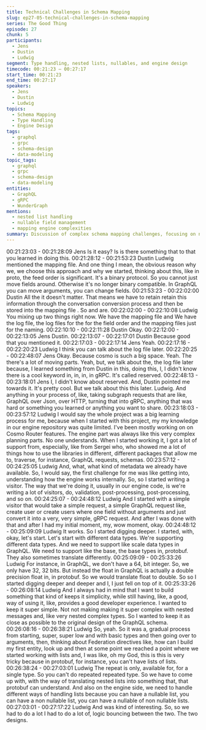 ```yaml
---
title: Technical Challenges in Schema Mapping
slug: ep27-05-technical-challenges-in-schema-mapping
series: The Good Thing
episode: 27
chunk: 5
participants:
  - Jens
  - Dustin
  - Ludwig
segment: Type handling, nested lists, nullables, and engine design
timecode: 00:21:23 – 00:27:17
start_time: 00:21:23
end_time: 00:27:17
speakers:
  - Jens
  - Dustin
  - Ludwig
topics:
  - Schema Mapping
  - Type Handling
  - Engine Design
tags:
  - graphql
  - grpc
  - schema-design
  - data-modeling
topic_tags:
  - graphql
  - grpc
  - schema-design
  - data-modeling
entities:
  - GraphQL
  - gRPC
  - WunderGraph
mentions:
  - nested list handling
  - nullable field management
  - mapping engine complexities
summary: Discussion of complex schema mapping challenges, focusing on nested lists, nullable field design, and underlying engine implementation details.
---
```

00:21:23:03 - 00:21:28:09
Jens
Is it easy? Is is there something that to that you learned in doing this.
00:21:28:12 - 00:21:53:23
Dustin
Ludwig mentioned the mapping file. And one thing I mean, the obvious reason why we, we
choose this approach and why we started, thinking about this, like in proto, the feed order is
significant. It's a binary protocol. So you cannot just move fields around. Otherwise it's no longer
binary compatible. In GraphQL you can move arguments, you can change fields.
00:21:53:23 - 00:22:02:00
Dustin
All the it doesn't matter. That means we have to retain retain this information through the
conversation conversion process and then be stored into the mapping file . So and are.
00:22:02:00 - 00:22:10:08
Ludwig
You mixing up two things right now. We have the mapping file and We have the log file, the log
files for the for the field order and the mapping files just for the naming.
00:22:10:10 - 00:22:11:28
Dustin
Okay.
00:22:12:00 - 00:22:13:05
Jens
Dustin.
00:22:13:07 - 00:22:17:01
Dustin
Because good that you mentioned it.
00:22:17:03 - 00:22:17:14
Jens
Yeah.
00:22:17:16 - 00:22:20:23
Ludwig
I think you can talk about the log file later.
00:22:20:25 - 00:22:48:07
Jens
Okay. Because cosmo is such a big space. Yeah. The there's a lot of moving parts. Yeah, but,
we talk about the, the log file later because, I learned something from Dustin in this, doing this, I,
I didn't know there is a cool keyword in, in, in, in gRPC. It's called reserved.
00:22:48:13 - 00:23:18:01
Jens
I, I didn't know about reserved. And, Dustin pointed me towards it. It's pretty cool. But we talk
about this this later. Ludwig. And anything in your process of, like, taking subgraph requests that
are like, GraphQL over Json, over HTTP, turning that into gRPC, anything that was hard or
something you learned or anything you want to share.
00:23:18:03 - 00:23:57:12
Ludwig
I would say the whole project was a big learning process for me, because when I started with
this project, my my knowledge in our engine repository was quite limited. I've been mostly
working on on Cosmo Router features. The engine part was always like this very complex
planning parts. No one understands. When I started working it, I got a lot of support from,
especially, like from Sergei who, who showed me a lot of things how to use the libraries in
different, different packages that allow me to, traverse, for instance, GraphQL requests,
schemas.
00:23:57:12 - 00:24:25:05
Ludwig
And, what, what kind of metadata we already have available. So, I would say, the first challenge
for me was like getting into, understanding how the engine works internally. So, so I started
writing a visitor. The way that we're doing it, usually in our engine code, is we're writing a lot of
visitors, do, validation, post-processing, post-processing, and so on.
00:24:25:07 - 00:24:48:12
Ludwig
And I started with a simple visitor that would take a simple request, a simple GraphQL request
like, create user or create users where one field without arguments and just convert it into a
very, very simple, gRPC request. And after I was done with that and after I had my initial
moment, my, wow moment, okay.
00:24:48:12 - 00:25:09:09
Ludwig
It works. So I started digging deeper. I started, with, okay, let's start. Let's start with different
data types. We're supporting different data types. And we need to support like scale data types
in GraphQL. We need to support like the base, the base types in, protobuf. They also
sometimes translate differently.
00:25:09:09 - 00:25:33:26
Ludwig
For instance, in GraphQL, we don't have a 64, bit integer. So, we only have 32, 32 bits. But
instead the float in GraphQL is actually a double precision float in, in protobuf. So we would
translate float to double. So so I started digging deeper and deeper and I, I just fell on top of it.
00:25:33:26 - 00:26:08:14
Ludwig
And I always had in mind that I want to build something that kind of keeps it simplicity, while still
having, like, a good, way of using it, like, provides a good developer experience. I wanted to
keep it super simple. Not not making making it super complex with nested messages and, like
very nested complex types. So I wanted to keep it as close as possible to the original design of
the GraphQL schema.
00:26:08:16 - 00:26:38:21
Ludwig
So, yeah. So it was a, gradual process from starting, super, super low and with basic types and
then going over to arguments, then, thinking about Federation directives like, how can I build my
first entity, look up and then at some point we reached a point where we started working with
lists and, I was like, oh my God, this is this is very tricky because in protobuf, for instance, you
can't have lists of lists.
00:26:38:24 - 00:27:03:01
Ludwig
The repeat is only, available for, for a single type. So you can't do repeated repeated type. So
we have to come up with, with the way of translating nested lists into something that, that
protobuf can understand. And also on the engine side, we need to handle different ways of
handling lists because you can have a nullable list, you can have a non nullable list, you can
have a nullable of non nullable lists.
00:27:03:01 - 00:27:17:22
Ludwig
And was kind of interesting. So, so we had to do a lot I had to do a lot of, logic bouncing
between the two. The two designs.
